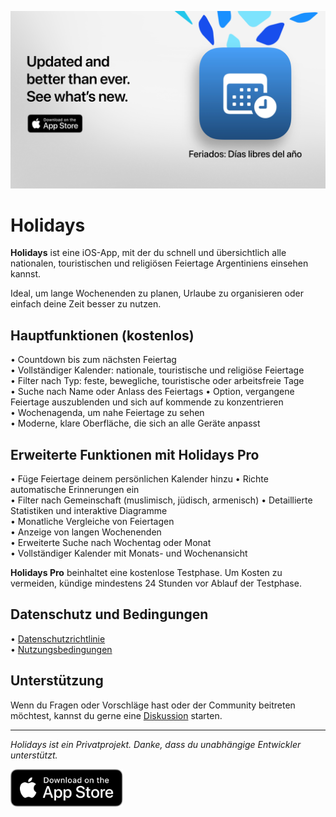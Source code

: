 [![Holidays App](images/banner.png)](https://apps.apple.com/app/id6744455042)

# Holidays

**Holidays** ist eine iOS-App, mit der du schnell und übersichtlich alle nationalen, touristischen und religiösen Feiertage Argentiniens einsehen kannst.

Ideal, um lange Wochenenden zu planen, Urlaube zu organisieren oder einfach deine Zeit besser zu nutzen.

## Hauptfunktionen (kostenlos)

• Countdown bis zum nächsten Feiertag	
• Vollständiger Kalender: nationale, touristische und religiöse Feiertage	
• Filter nach Typ: feste, bewegliche, touristische oder arbeitsfreie Tage	
• Suche nach Name oder Anlass des Feiertags	
• Option, vergangene Feiertage auszublenden und sich auf kommende zu konzentrieren	
• Wochenagenda, um nahe Feiertage zu sehen	
• Moderne, klare Oberfläche, die sich an alle Geräte anpasst	

## Erweiterte Funktionen mit Holidays Pro

• Füge Feiertage deinem persönlichen Kalender hinzu	
• Richte automatische Erinnerungen ein	
• Filter nach Gemeinschaft (muslimisch, jüdisch, armenisch)	
• Detaillierte Statistiken und interaktive Diagramme	
• Monatliche Vergleiche von Feiertagen	
• Anzeige von langen Wochenenden	
• Erweiterte Suche nach Wochentag oder Monat	
• Vollständiger Kalender mit Monats- und Wochenansicht	

**Holidays Pro** beinhaltet eine kostenlose Testphase. Um Kosten zu vermeiden, kündige mindestens 24 Stunden vor Ablauf der Testphase.

## Datenschutz und Bedingungen

• [Datenschutzrichtlinie](https://lucasditomase.github.io/feriados/de/datenschutzrichtlinie)	
• [Nutzungsbedingungen](https://lucasditomase.github.io/feriados/de/nutzungsbedingungen)	

## Unterstützung

Wenn du Fragen oder Vorschläge hast oder der Community beitreten möchtest, kannst du gerne eine [Diskussion](https://github.com/lucasditomase/feriados/discussions) starten.

---

*Holidays ist ein Privatprojekt. Danke, dass du unabhängige Entwickler unterstützt.*

<p align="left">
  <a href="https://apps.apple.com/app/id6744455042">
    <img src="images/download-badge.svg" alt="Im App Store laden" height="60">
  </a>
</p>

